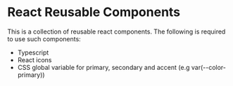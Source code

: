 # React Reusable Components

This is a collection of reusable react components. The following is required to use such components:
- Typescript
- React icons
- CSS global variable for primary, secondary and accent (e.g var(--color-primary))
